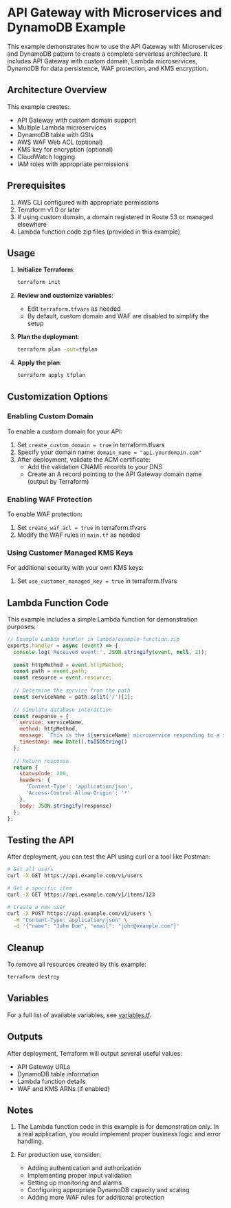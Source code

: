 # API Gateway with Microservices and DynamoDB Example

This example demonstrates how to use the API Gateway with Microservices and DynamoDB pattern to create a complete serverless architecture. It includes API Gateway with custom domain, Lambda microservices, DynamoDB for data persistence, WAF protection, and KMS encryption.

## Architecture Overview

This example creates:

- API Gateway with custom domain support
- Multiple Lambda microservices
- DynamoDB table with GSIs
- AWS WAF Web ACL (optional)
- KMS key for encryption (optional)
- CloudWatch logging
- IAM roles with appropriate permissions

## Prerequisites

1. AWS CLI configured with appropriate permissions
2. Terraform v1.0 or later
3. If using custom domain, a domain registered in Route 53 or managed elsewhere
4. Lambda function code zip files (provided in this example)

## Usage

1. **Initialize Terraform**:
   ```bash
   terraform init
   ```

2. **Review and customize variables**:
   - Edit `terraform.tfvars` as needed
   - By default, custom domain and WAF are disabled to simplify the setup

3. **Plan the deployment**:
   ```bash
   terraform plan -out=tfplan
   ```

4. **Apply the plan**:
   ```bash
   terraform apply tfplan
   ```

## Customization Options

### Enabling Custom Domain

To enable a custom domain for your API:

1. Set `create_custom_domain = true` in terraform.tfvars
2. Specify your domain name: `domain_name = "api.yourdomain.com"`
3. After deployment, validate the ACM certificate:
   - Add the validation CNAME records to your DNS
   - Create an A record pointing to the API Gateway domain name (output by Terraform)

### Enabling WAF Protection

To enable WAF protection:

1. Set `create_waf_acl = true` in terraform.tfvars
2. Modify the WAF rules in `main.tf` as needed

### Using Customer Managed KMS Keys

For additional security with your own KMS keys:

1. Set `use_customer_managed_key = true` in terraform.tfvars

## Lambda Function Code

This example includes a simple Lambda function for demonstration purposes:

```javascript
// Example Lambda handler in lambda/example-function.zip
exports.handler = async (event) => {
  console.log('Received event:', JSON.stringify(event, null, 2));
  
  const httpMethod = event.httpMethod;
  const path = event.path;
  const resource = event.resource;
  
  // Determine the service from the path
  const serviceName = path.split('/')[1];
  
  // Simulate database interaction
  const response = {
    service: serviceName,
    method: httpMethod,
    message: `This is the ${serviceName} microservice responding to a ${httpMethod} request`,
    timestamp: new Date().toISOString()
  };
  
  // Return response
  return {
    statusCode: 200,
    headers: {
      'Content-Type': 'application/json',
      'Access-Control-Allow-Origin': '*'
    },
    body: JSON.stringify(response)
  };
};
```

## Testing the API

After deployment, you can test the API using curl or a tool like Postman:

```bash
# Get all users
curl -X GET https://api.example.com/v1/users

# Get a specific item
curl -X GET https://api.example.com/v1/items/123

# Create a new user
curl -X POST https://api.example.com/v1/users \
  -H "Content-Type: application/json" \
  -d '{"name": "John Doe", "email": "john@example.com"}'
```

## Cleanup

To remove all resources created by this example:

```bash
terraform destroy
```

## Variables

For a full list of available variables, see [variables.tf](./variables.tf).

## Outputs

After deployment, Terraform will output several useful values:

- API Gateway URLs
- DynamoDB table information
- Lambda function details
- WAF and KMS ARNs (if enabled)

## Notes

1. The Lambda function code in this example is for demonstration only. In a real application, you would implement proper business logic and error handling.

2. For production use, consider:
   - Adding authentication and authorization
   - Implementing proper input validation
   - Setting up monitoring and alarms
   - Configuring appropriate DynamoDB capacity and scaling
   - Adding more WAF rules for additional protection 